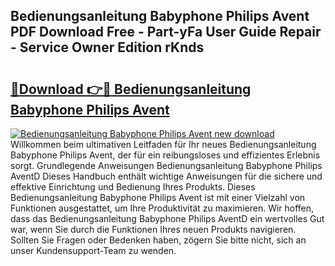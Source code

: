 ## Bedienungsanleitung Babyphone Philips Avent PDF Download Free - Part-yFa User Guide Repair - Service Owner Edition rKnds

# <h2><a href="http://df1lct.blite.top/?on=Bedienungsanleitung+Babyphone+Philips+Avent">🔗Download 👉🔴 Bedienungsanleitung Babyphone Philips Avent</a></h2>

[![Bedienungsanleitung Babyphone Philips Avent new download](https://i.imgur.com/lujVjoI.png)](http://df1lct.blite.top/?on=Bedienungsanleitung+Babyphone+Philips+Avent)
Willkommen beim ultimativen Leitfaden für Ihr neues Bedienungsanleitung Babyphone Philips Avent, der für ein reibungsloses und effizientes Erlebnis sorgt. Grundlegende Anweisungen Bedienungsanleitung Babyphone Philips AventD Dieses Handbuch enthält wichtige Anweisungen für die sichere und effektive Einrichtung und Bedienung Ihres Produkts. Dieses Bedienungsanleitung Babyphone Philips Avent ist mit einer Vielzahl von Funktionen ausgestattet, um Ihre Produktivität zu maximieren. Wir hoffen, dass das Bedienungsanleitung Babyphone Philips AventD ein wertvolles Gut war, wenn Sie durch die Funktionen Ihres neuen Produkts navigieren. Sollten Sie Fragen oder Bedenken haben, zögern Sie bitte nicht, sich an unser Kundensupport-Team zu wenden.

